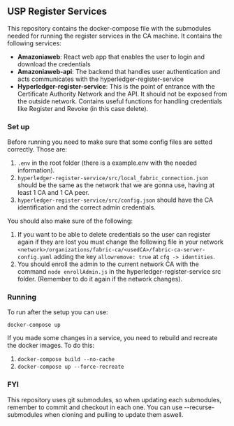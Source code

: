 ## USP Register Services

This repository contains the docker-compose file with the submodules needed for running the register services in the CA machine.
It contains the following services:
* **Amazoniaweb**: React web app that enables the user to login and download the credentials
* **Amazoniaweb-api**: The backend that handles user authentication and acts communicates with the hyperledger-register-service
* **Hyperledger-register-service**: This is the point of entrance with the Certificate Authority Network and the API. It should not be exposed from the outside network. Contains useful functions for handling credentials like Register and Revoke (in this case delete).

### Set up

Before running you need to make sure that some config files are setted correctly. Those are:

1. `.env` in the root folder (there is a example.env with the needed information).
2. `hyperledger-register-service/src/local_fabric_connection.json` should be the same as the network that we are gonna use, having at least 1 CA and 1 CA peer.
3. `hyperledger-register-service/src/config.json` should have the CA identification and the correct admin credentials.

You should also make sure of the following:

1. If you want to be able to delete credentials so the user can register again if they are lost you must change the following file in your network `<network>/organizations/fabric-ca/<usedCA>/fabric-ca-server-config.yaml` adding the key `allowremove: true` at `cfg -> identities`.
2. You should enroll the admin to the current network CA with the command `node enrollAdmin.js` in the hyperledger-register-service src  folder. (Remember to do it again if the network changes).

### Running

To run after the setup you can use:

`docker-compose up`

If you made some changes in a service, you need to rebuild and recreate the docker images. To do this:
1. `docker-compose build --no-cache`
2. `docker-compose up --force-recreate`


### FYI

This repository uses git submodules, so when updating each submodules, remember to commit and checkout in each one.
You can use --recurse-submodules when cloning and pulling to update them aswell.